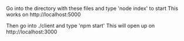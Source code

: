 Go into the directory with these files and type 'node index' to start
This works on http://localhost:5000

Then go into ./client and type 'npm start'
This will open up on http://localhost:3000
